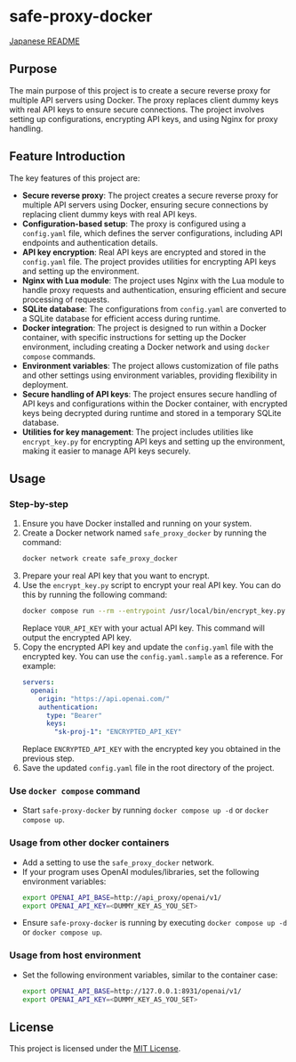 # safe-proxy-docker

[Japanese README](README.md)

## Purpose

The main purpose of this project is to create a secure reverse proxy for multiple API servers using Docker. The proxy replaces client dummy keys with real API keys to ensure secure connections. The project involves setting up configurations, encrypting API keys, and using Nginx for proxy handling.

## Feature Introduction

The key features of this project are:

- **Secure reverse proxy**: The project creates a secure reverse proxy for multiple API servers using Docker, ensuring secure connections by replacing client dummy keys with real API keys.
- **Configuration-based setup**: The proxy is configured using a `config.yaml` file, which defines the server configurations, including API endpoints and authentication details.
- **API key encryption**: Real API keys are encrypted and stored in the `config.yaml` file. The project provides utilities for encrypting API keys and setting up the environment.
- **Nginx with Lua module**: The project uses Nginx with the Lua module to handle proxy requests and authentication, ensuring efficient and secure processing of requests.
- **SQLite database**: The configurations from `config.yaml` are converted to a SQLite database for efficient access during runtime.
- **Docker integration**: The project is designed to run within a Docker container, with specific instructions for setting up the Docker environment, including creating a Docker network and using `docker compose` commands.
- **Environment variables**: The project allows customization of file paths and other settings using environment variables, providing flexibility in deployment.
- **Secure handling of API keys**: The project ensures secure handling of API keys and configurations within the Docker container, with encrypted keys being decrypted during runtime and stored in a temporary SQLite database.
- **Utilities for key management**: The project includes utilities like `encrypt_key.py` for encrypting API keys and setting up the environment, making it easier to manage API keys securely.

## Usage

### Step-by-step

1. Ensure you have Docker installed and running on your system.
2. Create a Docker network named `safe_proxy_docker` by running the command:
   ```sh
   docker network create safe_proxy_docker
   ```
3. Prepare your real API key that you want to encrypt.
4. Use the `encrypt_key.py` script to encrypt your real API key. You can do this by running the following command:
   ```sh
   docker compose run --rm --entrypoint /usr/local/bin/encrypt_key.py api_proxy YOUR_API_KEY
   ```
   Replace `YOUR_API_KEY` with your actual API key. This command will output the encrypted API key.
5. Copy the encrypted API key and update the `config.yaml` file with the encrypted key. You can use the `config.yaml.sample` as a reference. For example:
   ```yaml
   servers:
     openai:
       origin: "https://api.openai.com/"
       authentication:
         type: "Bearer"
         keys:
           "sk-proj-1": "ENCRYPTED_API_KEY"
   ```
   Replace `ENCRYPTED_API_KEY` with the encrypted key you obtained in the previous step.
6. Save the updated `config.yaml` file in the root directory of the project.

### Use `docker compose` command

- Start `safe-proxy-docker` by running `docker compose up -d` or `docker compose up`.

### Usage from other docker containers

- Add a setting to use the `safe_proxy_docker` network.
- If your program uses OpenAI modules/libraries, set the following environment variables:
  ```sh
  export OPENAI_API_BASE=http://api_proxy/openai/v1/
  export OPENAI_API_KEY=<DUMMY_KEY_AS_YOU_SET>
  ```
- Ensure `safe-proxy-docker` is running by executing `docker compose up -d` or `docker compose up`.

### Usage from host environment

- Set the following environment variables, similar to the container case:
  ```sh
  export OPENAI_API_BASE=http://127.0.0.1:8931/openai/v1/
  export OPENAI_API_KEY=<DUMMY_KEY_AS_YOU_SET>
  ```

## License

This project is licensed under the [MIT License](LICENSE).

